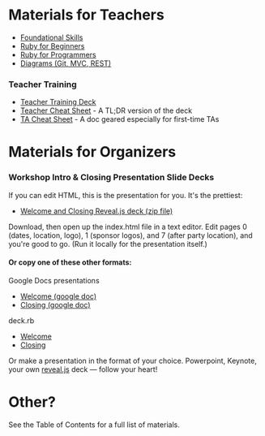 # Materials for Teachers

* [Foundational Skills](foundational_skills)
* [Ruby for Beginners](ruby_for_beginners)
* [Ruby for Programmers](ruby_for_programmers)
* [Diagrams (Git, MVC, REST)  ](diagrams)

### Teacher Training
* [Teacher Training Deck](more_teacher_training)
* [Teacher Cheat Sheet](teacher_cheat_sheet) - A TL;DR version of the deck
* [TA Cheat Sheet](ta_cheat_sheet) - A doc geared especially for first-time TAs

# Materials for Organizers

### Workshop Intro & Closing Presentation Slide Decks

If you can edit HTML, this is the presentation for you. It's the prettiest:

* [Welcome and Closing Reveal.js deck (zip file)](http://cl.ly/0T341w3X130q)

Download, then open up the index.html file in a text editor. Edit pages 0
(dates, location, logo), 1 (sponsor logos), and 7 (after party location), and
you're good to go. (Run it locally for the presentation itself.)

#### Or copy one of these other formats:

Google Docs presentations

* [Welcome (google doc)](https://docs.google.com/presentation/d/1VT8J6CTuN8ot_-0ZElLv49_-cxuNmXTp83DBonD1x5w/edit#slide=id.p)
* [Closing (google doc)](https://docs.google.com/presentation/d/19ik5tm_enCNRIM4zaY9rIoeRhDoMMfFUDgNXnd2lW6A/edit#slide=id.p)

deck.rb

* [Welcome](welcome)
* [Closing](closing)

Or make a presentation in the format of your choice. Powerpoint, Keynote, your own [reveal.js](http://lab.hakim.se/reveal-js/) deck &mdash; follow your heart!

# Other?
See the Table of Contents for a full list of materials.
